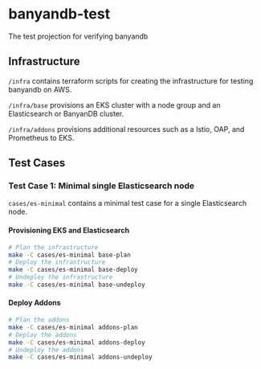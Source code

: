 # banyandb-test

The test projection for verifying banyandb

## Infrastructure

`/infra` contains terraform scripts for creating the infrastructure for testing banyandb on AWS.

`/infra/base` provisions an EKS cluster with a node group and an Elasticsearch or BanyanDB cluster.

`/infra/addons` provisions additional resources such as a Istio, OAP, and Prometheus to EKS.

## Test Cases

### Test Case 1: Minimal single Elasticsearch node

`cases/es-minimal` contains a minimal test case for a single Elasticsearch node.

#### Provisioning EKS and Elasticsearch

```bash
# Plan the infrastructure
make -C cases/es-minimal base-plan
# Deploy the infrastructure
make -C cases/es-minimal base-deploy
# Undeploy the infrastructure
make -C cases/es-minimal base-undeploy
```

#### Deploy Addons

```bash
# Plan the addons
make -C cases/es-minimal addons-plan
# Deploy the addons
make -C cases/es-minimal addons-deploy
# Undeploy the addons
make -C cases/es-minimal addons-undeploy
```